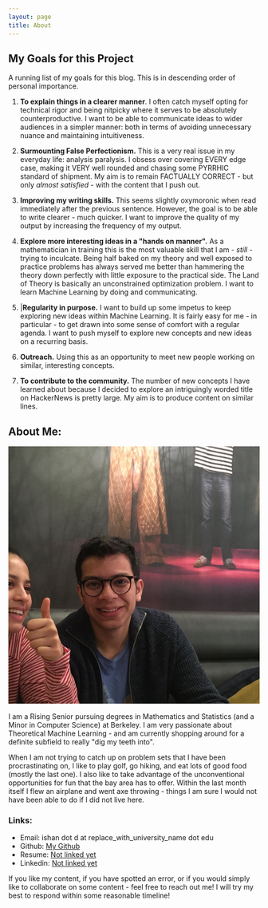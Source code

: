 ```yaml
---
layout: page
title: About
---
```


##  My Goals for this Project

A running list of my goals for this blog. This is in descending order of personal importance.

1. **To explain things in a clearer manner**. I often catch myself opting for technical rigor and being nitpicky where it serves to be absolutely counterproductive. I want to be able to communicate ideas to wider audiences in a simpler manner: both in terms of avoiding unnecessary nuance and maintaining intuitiveness.

2. **Surmounting False Perfectionism.** This is a very real issue in my everyday life: analysis paralysis. I obsess over covering EVERY edge case, making it VERY well rounded and chasing some PYRRHIC standard of shipment.
My aim is to remain FACTUALLY CORRECT - but only *almost satisfied* - with the content that I push out.

3. **Improving my writing skills.** This seems slightly oxymoronic when read immediately after the previous sentence. However, the goal is to be able to write clearer - much quicker. I want to improve the quality of my output by increasing the frequency of my output.

4. **Explore more interesting ideas in a "hands on manner".**  As a mathematician in training this is the most valuable skill that I am - *still* - trying to inculcate. Being half baked on my theory and well exposed to practice problems has always served me better than hammering the theory down perfectly with little exposure to the practical side. The Land of Theory is basically an unconstrained optimization problem. I want to learn Machine Learning by doing and communicating.

5. |**Regularity in purpose.** I want to build up some impetus to keep exploring new ideas within Machine Learning. It is fairly easy for me - in particular - to get drawn into some sense of comfort with a regular agenda. I want to push myself to explore new concepts and new ideas on a recurring basis.

6. **Outreach.** Using this as an opportunity to meet new people working on similar, interesting concepts.

7. **To contribute to the community.** The number of new concepts I have learned about because I decided to explore an intriguingly worded title on HackerNews is pretty large. My aim is to produce content on similar lines.  


## About Me:


![A picture of me](https://github.com/importdikshit/importdikshit.github.io/blob/master/_assets/about/IMG_0126.jpg)

I am a Rising Senior pursuing degrees in Mathematics and Statistics (and a Minor in Computer Science) at Berkeley. I am very passionate about Theoretical Machine Learning - and am currently shopping around for a definite subfield to really "dig my teeth into".

When I am not trying to catch up on problem sets that I have been procrastinating on, I like to play golf, go hiking, and eat lots of good food (mostly the last one). I also like to take advantage of the unconventional opportunities for fun that the bay area has to offer. Within the last month itself I flew an airplane and went axe throwing - things I am sure I would not have been able to do if I did not live here.

### Links:

* Email: ishan dot d at replace_with_university_name dot edu
* Github: [My Github](https://github.com/importdikshit)
* Resume: [Not linked yet](https://github.com/importdikshit)
* Linkedin: [Not linked yet](https://github.com/importdikshit)

If you like my content, if you have spotted an error, or if you would simply like to collaborate on some content - feel free to reach out me! I will try my best to respond within some reasonable timeline!
